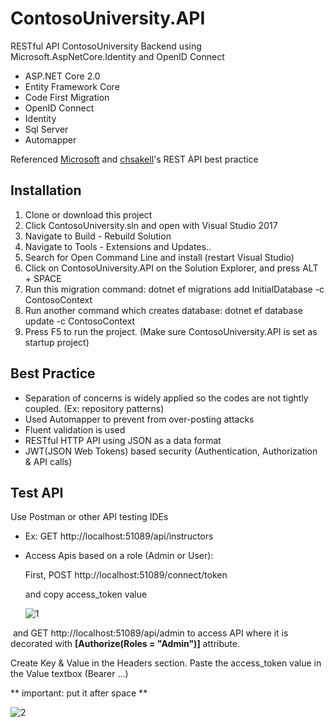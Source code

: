 # ContosoUniversity.API

RESTful API ContosoUniversity Backend using Microsoft.AspNetCore.Identity and OpenID Connect

- ASP.NET Core 2.0 
- Entity Framework Core
- Code First Migration
- OpenID Connect
- Identity 
- Sql Server
- Automapper

Referenced [Microsoft](https://docs.microsoft.com/en-us/aspnet/core/data/ef-mvc/intro) and [chsakell](https://chsakell.com/2016/06/23/rest-apis-using-asp-net-core-and-entity-framework-core/)'s REST API best practice

## Installation

1. Clone or download this project
2. Click ContosoUniversity.sln and open with Visual Studio 2017
3. Navigate to Build - Rebuild Solution
4. Navigate to Tools - Extensions and Updates..
5. Search for Open Command Line and install (restart Visual Studio)
6. Click on ContosoUniversity.API on the Solution Explorer, and press ALT + SPACE
7. Run this migration command: dotnet ef migrations add InitialDatabase -c ContosoContext
8. Run another command which creates database: dotnet ef database update -c ContosoContext
9. Press F5 to run the project. (Make sure ContosoUniversity.API is set as startup project)

## Best Practice

- Separation of concerns is widely applied so the codes are not tightly coupled. (Ex: repository patterns)
- Used Automapper to prevent from over-posting attacks
- Fluent validation is used
- RESTful HTTP API using JSON as a data format
- JWT(JSON Web Tokens) based security (Authentication, Authorization & API calls)

## Test API

Use Postman or other API testing IDEs

- Ex: GET http://localhost:51089/api/instructors
- Access Apis based on a role (Admin or User):
  
  First, POST http://localhost:51089/connect/token 
  
  and copy access_token value
  
  ![1](https://user-images.githubusercontent.com/7738916/34234683-6f08fb94-e5a1-11e7-8438-a39736fb1bc6.png)
  
  and GET http://localhost:51089/api/admin to access API where it is decorated with **[Authorize(Roles = "Admin")]** attribute.
  
  Create Key & Value in the Headers section. Paste the access_token value in the Value textbox (Bearer ...)
  
  ** important: put it after space **
  
  ![2](https://user-images.githubusercontent.com/7738916/34234702-83d01242-e5a1-11e7-8d28-736d5d8bda95.png)


  
  
  
    
